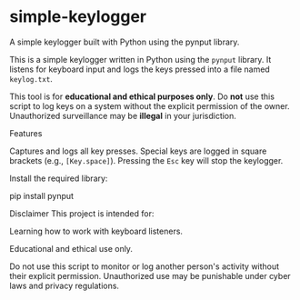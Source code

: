 # simple-keylogger
A simple keylogger built with Python using the pynput library.

This is a simple keylogger written in Python using the `pynput` library. It listens for keyboard input and logs the keys pressed into a file named `keylog.txt`.


This tool is for **educational and ethical purposes only**. Do **not** use this script to log keys on a system without the explicit permission of the owner. Unauthorized surveillance may be **illegal** in your jurisdiction.


Features

Captures and logs all key presses.
Special keys are logged in square brackets (e.g., `[Key.space]`).
Pressing the `Esc` key will stop the keylogger.



Install the required library:

pip install pynput



Disclaimer
This project is intended for:

Learning how to work with keyboard listeners.

Educational and ethical use only.

Do not use this script to monitor or log another person's activity without their explicit permission. Unauthorized use may be punishable under cyber laws and privacy regulations.


